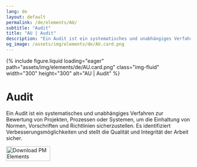```yaml
---
lang: de
layout: default
permalink: /de/elements/AU/
subtitle: "Audit"
title: "AU | Audit"
description: "Ein Audit ist ein systematisches und unabhängiges Verfahren zur Bewertung von Projekten, Prozessen oder Systemen, um die Einhaltung von Normen, Vorschriften und Richtlinien sicherzustellen. Es identifiziert Verbesserungsmöglichkeiten und stellt die Qualität und Integrität der Arbeit sicher."
og_image: /assets/img/elements/de/AU.card.png
---
```


{% include figure.liquid loading="eager" path="assets/img/elements/de/AU.card.png" class="img-fluid" width="300" height="300" alt="AU | Audit" %}

# Audit

Ein Audit ist ein systematisches und unabhängiges Verfahren zur Bewertung von Projekten, Prozessen oder Systemen, um die Einhaltung von Normen, Vorschriften und Richtlinien sicherzustellen. Es identifiziert Verbesserungsmöglichkeiten und stellt die Qualität und Integrität der Arbeit sicher.

<a href="https://apps.apple.com/app/apple-store/id6738084498?pt=127441684&ct=website&mt=8">
  <img src="{{ "assets/img/en/appstore.png" | relative_url }}" width="120" height="40" alt="Download PM Elements">
</a>
